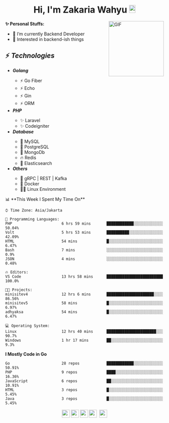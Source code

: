 <h1 align="center">Hi, I'm Zakaria Wahyu <img src="https://github.com/TheDudeThatCode/TheDudeThatCode/blob/master/Assets/Hi.gif" width="20px" height="25px"></h1>

<img align="right" alt="GIF" height="175px" src="https://www.nayakapratama.co.id/wp-content/uploads/2019/07/Website-Maintenance.gif" />

**✨ Personal Stuffs:**
- 🔭 I’m currently Backend Developer
- 🌱 Interested in backend-ish things

<h2>⚡ <i>Technologies</i></h2>
<ul>
<li><strong><i>Golang</i></strong></li>
  <ul>
    <li>⚡ Go Fiber</li>
    <li>⚡ Echo</li>
    <li>⚡ Gin</li>
    <li>⚡ ORM</li>
  </ul>
<li><strong><i>PHP</i></strong></li>
  <ul>
    <li>✨ Laravel</li>
    <li>✨ Codeigniter</li>
  </ul>
<li><strong><i>Database</i></strong></li>
  <ul>
    <li>🐬 MySQL</li>
    <li>🐘 PostgreSQL</li>
    <li>🍃 MongoDb</li>
    <li>🔥 Redis</li>
    <li>🔎 Elasticsearch</li>
  </ul>
  <li><strong><i>Others</i></strong></li>
  <ul>
    <li>💫 gRPC | REST | Kafka</li>
    <li>🐳 Docker</li>
    <li>👨‍💻 Linux Environment</li>
  </ul>
</ul>
<!--START_SECTION:waka-->
📊 **This Week I Spent My Time On** 

```text
⌚︎ Time Zone: Asia/Jakarta

💬 Programming Languages: 
PHP                      6 hrs 59 mins       ████████████░░░░░░░░░░░░░   50.04% 
Volt                     5 hrs 53 mins       ██████████░░░░░░░░░░░░░░░   42.09% 
HTML                     54 mins             █░░░░░░░░░░░░░░░░░░░░░░░░   6.47% 
Bash                     7 mins              ░░░░░░░░░░░░░░░░░░░░░░░░░   0.9% 
JSON                     4 mins              ░░░░░░░░░░░░░░░░░░░░░░░░░   0.48%

🔥 Editors: 
VS Code                  13 hrs 58 mins      █████████████████████████   100.0%

🐱‍💻 Projects: 
minisitev4               12 hrs 6 mins       █████████████████████░░░░   86.56% 
minisitev5               58 mins             █░░░░░░░░░░░░░░░░░░░░░░░░   6.97% 
adhyaksa                 54 mins             █░░░░░░░░░░░░░░░░░░░░░░░░   6.47%

💻 Operating System: 
Linux                    12 hrs 40 mins      ██████████████████████░░░   90.7% 
Windows                  1 hr 17 mins        ██░░░░░░░░░░░░░░░░░░░░░░░   9.3%

```

**I Mostly Code in Go** 

```text
Go                       28 repos            ████████████░░░░░░░░░░░░░   50.91% 
PHP                      9 repos             ████░░░░░░░░░░░░░░░░░░░░░   16.36% 
JavaScript               6 repos             ██░░░░░░░░░░░░░░░░░░░░░░░   10.91% 
HTML                     3 repos             █░░░░░░░░░░░░░░░░░░░░░░░░   5.45% 
Java                     3 repos             █░░░░░░░░░░░░░░░░░░░░░░░░   5.45%

```



<!--END_SECTION:waka-->

<p align="center">
<a href="https://www.linkedin.com/in/zakariawahyu" target="_blank"><img src="https://img.shields.io/badge/linkedin-%230077B5.svg?&style=for-the-badge&logo=linkedin&logoColor=white" height=25></a>
<a href="https://medium.com/@zakariawahyu" target="_blank"><img src="https://img.shields.io/badge/Medium-12100E?style=for-the-badge&logo=medium&logoColor=white" height=25></a>
<a href="https://medium.com/@zakariawahyu" target="_blank"><img src="https://img.shields.io/badge/Portfolio-2300843e?style=for-the-badge&logo=About.me&logoColor=white" height=25></a>
<a href="https://www.twitter.com/_zakariawahyu" target="_blank"><img src="https://img.shields.io/badge/twitter-%231DA1F2.svg?&style=for-the-badge&logo=twitter&logoColor=white" height=25></a> 
<a href="https://www.instagram.com/_zakariawahyu" target="_blank"><img src="https://img.shields.io/badge/instagram-%23E4405F.svg?&style=for-the-badge&logo=instagram&logoColor=white" height=25></a>
